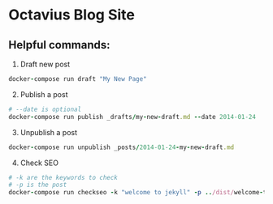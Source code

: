 # Octavius Blog Site

## Helpful commands:
1. Draft new post
  ```ruby
  docker-compose run draft "My New Page"
  ```
2. Publish a post
  ```ruby
  # --date is optional
  docker-compose run publish _drafts/my-new-draft.md --date 2014-01-24
  ```
3. Unpublish a post
  ```ruby
  docker-compose run unpublish _posts/2014-01-24-my-new-draft.md
  ```
4. Check SEO
  ```ruby
  # -k are the keywords to check
  # -p is the post
  docker-compose run checkseo -k "welcome to jekyll" -p ../dist/welcome-to-jekyll.html
  ```
